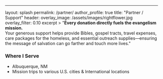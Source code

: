 ---
layout: splash
permalink: /partner/
author_profile: true
title: "Partner / Support"
header:
  overlay_image: /assets/images/rightflower.jpg
  overlay_filter: 0.10
excerpt >
"**Every donation directly fuels the evangelism mission.** <br>Your generous support helps provide Bibles, gospel tracts, travel expenses, care packages for the homeless, and essential outreach supplies—ensuring the message of salvation can go farther and touch more lives."
### Where I Serve
- Albuquerque, NM
- Mission trips to various U.S. cities & International locations